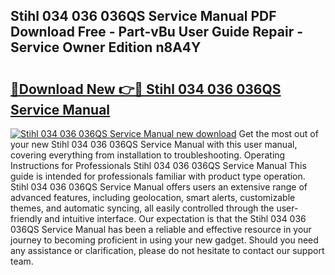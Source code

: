 ## Stihl 034 036 036QS Service Manual PDF Download Free - Part-vBu User Guide Repair - Service Owner Edition n8A4Y

# <h2><a href="http://bc71436.oget.top/?id=Stihl+034+036+036QS+Service+Manual">🔗Download New 👉🔴 Stihl 034 036 036QS Service Manual</a></h2>

[![Stihl 034 036 036QS Service Manual new download](https://i.imgur.com/5g1atiW.png)](http://bc71436.oget.top/?id=Stihl+034+036+036QS+Service+Manual)
Get the most out of your new Stihl 034 036 036QS Service Manual with this user manual, covering everything from installation to troubleshooting. Operating Instructions for Professionals Stihl 034 036 036QS Service Manual This guide is intended for professionals familiar with product type operation. Stihl 034 036 036QS Service Manual offers users an extensive range of advanced features, including geolocation, smart alerts, customizable themes, and automatic syncing, all easily controlled through the user-friendly and intuitive interface. Our expectation is that the Stihl 034 036 036QS Service Manual has been a reliable and effective resource in your journey to becoming proficient in using your new gadget. Should you need any assistance or clarification, please do not hesitate to contact our support team.
